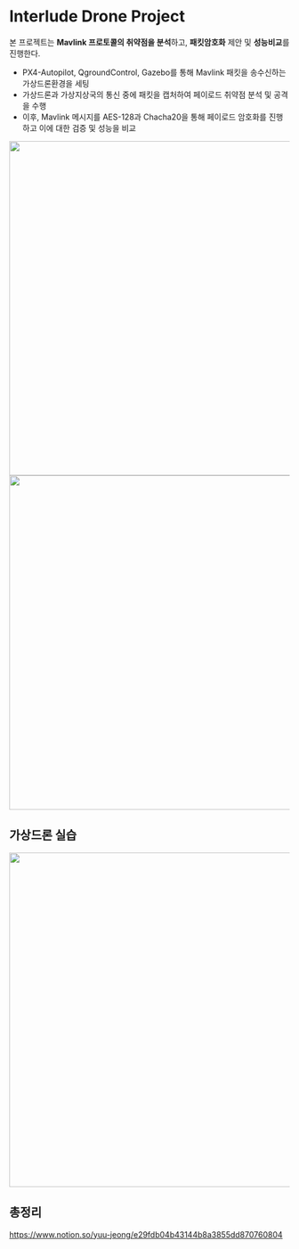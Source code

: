 # Interlude Drone Project

본 프로젝트는 **Mavlink 프로토콜의 취약점을 분석**하고, **패킷암호화** 제안 및 **성능비교**를 진행한다.
- PX4-Autopilot, QgroundControl, Gazebo를 통해 Mavlink 패킷을 송수신하는 가상드론환경을 세팅
- 가상드론과 가상지상국의 통신 중에 패킷을 캡처하여 페이로드 취약점 분석 및 공격을 수행
- 이후, Mavlink 메시지를 AES-128과 Chacha20을 통해 페이로드 암호화를 진행하고 이에 대한 검증 및 성능을 비교


<img src=https://github.com/8hojung24/Mavlink_Payload_Cryptography/assets/67528774/02aa951b-f3a3-4bad-8475-8895e174093d width='600'>
<br/>
<img src=https://github.com/8hojung24/Mavlink_Payload_Cryptography/assets/67528774/0098c123-9b1b-4622-9cfc-af0952aa190b width='600'>

## 가상드론 실습
<a href="https://youtu.be/Hp8-U-EbAGs">
  <img src="http://img.youtube.com/vi/Hp8-U-EbAGs/0.jpg" width="600">
</a>

## 총정리

https://www.notion.so/yuu-jeong/e29fdb04b43144b8a3855dd870760804
